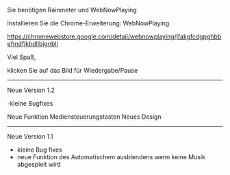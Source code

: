 Sie benötigen Rainmeter und WebNowPlaying

Installieren Sie die Chrome-Erweiterung: WebNowPlaying

https://chromewebstore.google.com/detail/webnowplaying/jfakgfcdgpghbbefmdfjkbdlibjgnbli

 Viel Spaß, 

klicken Sie auf das Bild für Wiedergabe/Pause

--------------------------------------------------------------

Neue Version 1.2

-kleine Bugfixes

Neue Funktion Mediensteuerungstasten
Neues Design

---------------------------------------------------------------

Neue Version 1.1
- kleine Bug fixes
- neue Funktion des Automatischem ausblendens wenn keine Musik abgespielt wird
